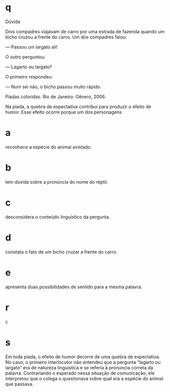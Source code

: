 # q
Dúvida

Dois compadres viajavam de carro por uma estrada de fazenda quando um bicho cruzou a frente do carro. Um dos compadres falou:

— Passou um largato ali!

O outro perguntou:

— Lagarto ou largato?

O primeiro respondeu:

— Num sei não, o bicho passou muito rápido.

Piadas coloridas. Rio de Janeiro: Gênero, 2006.

Na piada, a quebra de expectativa contribui para produzir o efeito de humor. Esse efeito ocorre porque um dos personagens

# a
reconhece a espécie do animal avistado.

# b
tem dúvida sobre a pronúncia do nome do réptil.

# c
desconsidera o conteúdo linguístico da pergunta.

# d
constata o fato de um bicho cruzar a frente do carro.

# e
apresenta duas possibilidades de sentido para a mesma palavra.

# r
c

# s
Em toda piada, o efeito de humor decorre de uma quebra de expectativa. No caso, o primeiro interlocutor não entendeu que a pergunta “lagarto ou largato” era de natureza linguística e se referia à pronúncia correta da palavra. Contrariando o esperado nessa situação de comunicação, ele interpretou que o colega o questionava sobre qual era a espécie do animal que passava.
